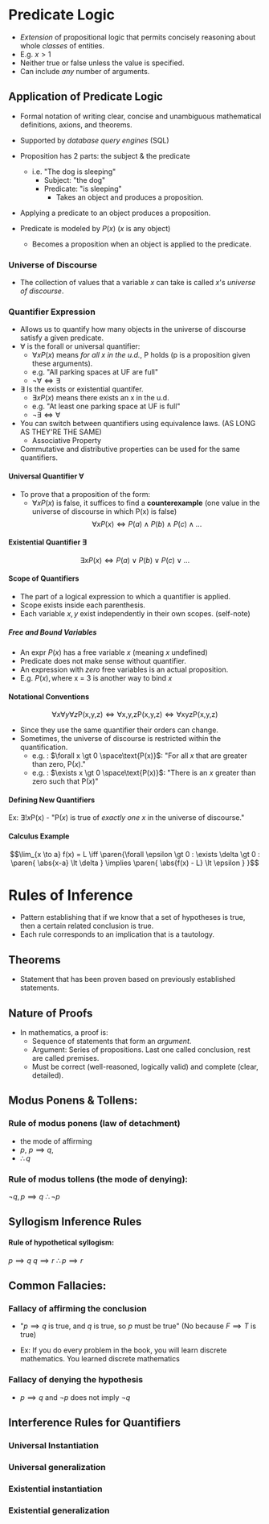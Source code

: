 $$
\newcommand{\xor}{\oplus}
\newcommand{\paren}[1]{\left(#1\right)}
\newcommand{\abs}[1]{\left|#1|\right|}
$$
# Predicate Logic
- *Extension* of propositional logic that permits concisely reasoning about whole *classes* of entities.
- E.g. $x\gt1$
- Neither true or false unless the value is specified.
- Can include *any* number of arguments.

## Application of Predicate Logic
- Formal notation of writing clear, concise and unambiguous mathematical definitions, axions, and theorems.
- Supported by *database query engines* (SQL)

- Proposition has 2 parts: the subject & the predicate
    - i.e. "The dog is sleeping"
        - Subject: "the dog"
        - Predicate: "is sleeping"
            - Takes an object and produces a proposition.
- Applying a predicate to an object produces a proposition.
- Predicate is modeled by $P(x)$ ($x$ is any object)
    - Becomes a proposition when an object is applied to the predicate.

### Universe of Discourse 
- The collection of values that a variable $x$ can take is called $x$'s *universe of discourse*.

### Quantifier Expression
- Allows us to quantify how many objects in the universe of discourse satisfy a given predicate.
- $\forall$ is the forall or universal quantifier:
    - $\forall x P(x)$ means *for all x in the u.d.*, P holds (p is a proposition given these arguments).
    - e.g. "All parking spaces at UF are full"
    - $\neg \forall \iff \exists$
- $\exists$ Is the exists or existential quantifer.
    - $\exists x P(x)$ means there exists an x in the u.d.
    - e.g. "At least one parking space at UF is full"
    - $\neg \exists \iff \forall$
- You can switch between quantifiers using equivalence laws. (AS LONG AS THEY'RE THE SAME)
    - Associative Property
- Commutative and distributive properties can be used for the same quantifiers.

#### Universal Quantifier $\forall$ 
- To prove that a proposition of the form:
    - $\forall x P(x)$ is false, it suffices to find a **counterexample** (one value in the universe of discourse in which P(x) is false)
$$\forall x P(x) \iff P(a) \land P(b) \land P(c) \land ...$$

#### Existential Quantifier $\exists$
$$\exists x P(x) \iff P(a) \lor P(b) \lor P(c) \lor ...$$

#### Scope of Quantifiers
- The part of a logical expression to which a quantifier is applied.
- Scope exists inside each parenthesis.
- Each variable $x, y$ exist independently in their own scopes. (self-note)

##### Free and Bound Variables
- An expr $P(x)$ has a free variable $x$ (meaning $x$ undefined)
- Predicate does not make sense without quantifier.
- An expression with *zero* free variables is an actual proposition.
- E.g. $P(x), \text{where x = 3}$ is another way to bind $x$

#### Notational Conventions
$$
\forall x \forall y \forall z \text{P(x,y,z)} \iff 
\forall \text{x,y,z} \text{P(x,y,z)} \iff
\forall \text{xyz} \text{P(x,y,z)}
$$
- Since they use the same quantifier their orders can change.
- Sometimes, the universe of discourse is restricted within the quantification.
    - e.g. : $\forall x \gt 0 \space\text{P(x)}$: "For all $x$ that are greater than zero, P($x$)."
    - e.g. : $\exists x \gt 0 \space\text{P(x)}$: "There is an $x$ greater than zero such that P($x$)"


#### Defining New Quantifiers
Ex: $\exists ! x \text{P(x)}$
    - "P($x$) is true of *exactly one $x$* in the universe of discourse."

#### Calculus Example
$$\lim_{x \to a} f(x) = L \iff \paren{\forall \epsilon \gt 0 : \exists \delta \gt 0 : \paren{
        \abs{x-a} \lt \delta
    } \implies \paren{
        \abs{f(x) - L} \lt \epsilon
    }
}$$


# Rules of Inference
- Pattern establishing that if we know that a set of hypotheses is true, then a certain related conclusion is true.
- Each rule corresponds to an implication that is a tautology.

## Theorems 
- Statement that has been proven based on previously established statements.

## Nature of Proofs
- In mathematics, a proof is:
    - Sequence of statements that form an *argument*.
    - Argument: Series of propositions. Last one called conclusion, rest are called premises.
    - Must be correct (well-reasoned, logically valid) and complete (clear, detailed).

## Modus Ponens & Tollens:
### Rule of **modus ponens**  (law of detachment)
- the mode of affirming
- $p$, $p \implies q$,
- $\therefore q$ 
### Rule of **modus tollens** (the mode of denying):
  $\neg q , p \implies q$ 
 $\therefore \neg p$  

##  Syllogism Inference Rules
#### Rule of hypothetical syllogism:
$p \implies q$ 
$q \implies r$ 
$\therefore p \implies r$ 

## Common Fallacies:
### Fallacy of affirming the conclusion
- "$p \implies q$ is true, and $q$ is true, so $p$ must be true" (No because $F \implies T$ is true)
* Ex: If you do every problem in the book, you will learn discrete mathematics. You learned discrete mathematics
### Fallacy of denying the hypothesis
* $p \implies q$ and $\neg p$ does not imply $\neg q$  

## Interference Rules for Quantifiers
### Universal Instantiation
### Universal generalization
### Existential instantiation
### Existential generalization


